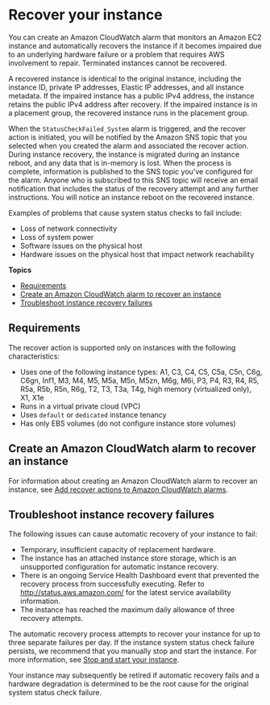# Recover your instance<a name="ec2-instance-recover"></a>

You can create an Amazon CloudWatch alarm that monitors an Amazon EC2 instance and automatically recovers the instance if it becomes impaired due to an underlying hardware failure or a problem that requires AWS involvement to repair\. Terminated instances cannot be recovered\.

A recovered instance is identical to the original instance, including the instance ID, private IP addresses, Elastic IP addresses, and all instance metadata\. If the impaired instance has a public IPv4 address, the instance retains the public IPv4 address after recovery\. If the impaired instance is in a placement group, the recovered instance runs in the placement group\.

When the `StatusCheckFailed_System` alarm is triggered, and the recover action is initiated, you will be notified by the Amazon SNS topic that you selected when you created the alarm and associated the recover action\. During instance recovery, the instance is migrated during an instance reboot, and any data that is in\-memory is lost\. When the process is complete, information is published to the SNS topic you've configured for the alarm\. Anyone who is subscribed to this SNS topic will receive an email notification that includes the status of the recovery attempt and any further instructions\. You will notice an instance reboot on the recovered instance\.

Examples of problems that cause system status checks to fail include:
+ Loss of network connectivity
+ Loss of system power
+ Software issues on the physical host
+ Hardware issues on the physical host that impact network reachability

**Topics**
+ [Requirements](#instance-recovery-requirements)
+ [Create an Amazon CloudWatch alarm to recover an instance](#recover-alarm)
+ [Troubleshoot instance recovery failures](#TroubleshootingInstanceRecovery)

## Requirements<a name="instance-recovery-requirements"></a>

The recover action is supported only on instances with the following characteristics:
+ Uses one of the following instance types: A1, C3, C4, C5, C5a, C5n, C6g, C6gn, Inf1,  M3, M4, M5, M5a, M5n, M5zn, M6g, M6i, P3, P4, R3, R4, R5, R5a, R5b, R5n, R6g,  T2, T3, T3a, T4g, high memory \(virtualized only\), X1, X1e
+ Runs in a virtual private cloud \(VPC\)
+ Uses `default` or `dedicated` instance tenancy
+ Has only EBS volumes \(do not configure instance store volumes\)

## Create an Amazon CloudWatch alarm to recover an instance<a name="recover-alarm"></a>

For information about creating an Amazon CloudWatch alarm to recover an instance, see [Add recover actions to Amazon CloudWatch alarms](UsingAlarmActions.md#AddingRecoverActions)\.

## Troubleshoot instance recovery failures<a name="TroubleshootingInstanceRecovery"></a>

The following issues can cause automatic recovery of your instance to fail:
+ Temporary, insufficient capacity of replacement hardware\.
+ The instance has an attached instance store storage, which is an unsupported configuration for automatic instance recovery\.
+ There is an ongoing Service Health Dashboard event that prevented the recovery process from successfully executing\. Refer to [http://status\.aws\.amazon\.com/](http://status.aws.amazon.com/) for the latest service availability information\.
+ The instance has reached the maximum daily allowance of three recovery attempts\.

The automatic recovery process attempts to recover your instance for up to three separate failures per day\. If the instance system status check failure persists, we recommend that you manually stop and start the instance\. For more information, see [Stop and start your instance](Stop_Start.md)\.

Your instance may subsequently be retired if automatic recovery fails and a hardware degradation is determined to be the root cause for the original system status check failure\.